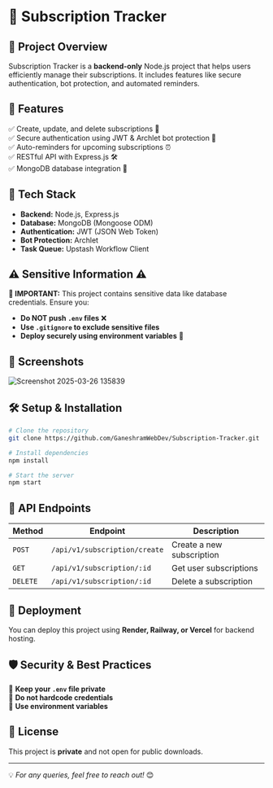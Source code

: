 # 🚀 **Subscription Tracker**
## 📌 **Project Overview**
Subscription Tracker is a **backend-only** Node.js project that helps users efficiently manage their subscriptions. It includes features like secure authentication, bot protection, and automated reminders.

## 🔑 **Features**
✅ Create, update, and delete subscriptions 📅  
✅ Secure authentication using JWT & Archlet bot protection 🤖  
✅ Auto-reminders for upcoming subscriptions ⏰  
✅ RESTful API with Express.js 🛠️  
✅ MongoDB database integration 📂  


## 🚧 **Tech Stack**
- **Backend:** Node.js, Express.js
- **Database:** MongoDB (Mongoose ODM)
- **Authentication:** JWT (JSON Web Token)
- **Bot Protection:** Archlet
- **Task Queue:** Upstash Workflow Client

## ⚠️ **Sensitive Information** ⚠️
**🔴 IMPORTANT:** This project contains sensitive data like database credentials. Ensure you:
- **Do NOT push `.env` files** ❌  
- **Use `.gitignore` to exclude sensitive files**  
- **Deploy securely using environment variables** 🔐  

## 📸 **Screenshots**
![Screenshot 2025-03-26 135839](https://github.com/user-attachments/assets/c195947c-9767-4ef5-9221-fb055bd6d8fa)
## 🛠️ **Setup & Installation**
```sh
# Clone the repository
git clone https://github.com/GaneshramWebDev/Subscription-Tracker.git

# Install dependencies
npm install

# Start the server
npm start
```

## 🔗 **API Endpoints**
| Method | Endpoint | Description |
|--------|----------|-------------|
| `POST` | `/api/v1/subscription/create` | Create a new subscription |
| `GET` | `/api/v1/subscription/:id` | Get user subscriptions |
| `DELETE` | `/api/v1/subscription/:id` | Delete a subscription |

## 🚀 **Deployment**
You can deploy this project using **Render, Railway, or Vercel** for backend hosting.

## 🛡️ **Security & Best Practices**
🔹 **Keep your `.env` file private**  
🔹 **Do not hardcode credentials**  
🔹 **Use environment variables**  

## 📝 **License**
This project is **private** and not open for public downloads.

---
💡 *For any queries, feel free to reach out!* 😊

